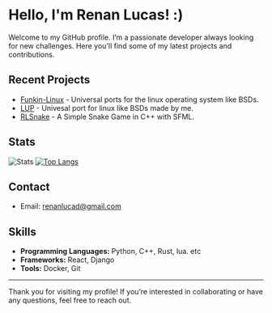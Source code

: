 # Hello, I'm Renan Lucas! :)

Welcome to my GitHub profile. I’m a passionate developer always looking for new challenges. Here you'll find some of my latest projects and contributions.

## Recent Projects

- [Funkin-Linux](https://github.com/Renan2010/Funkin-Linux) - Universal ports for the linux operating system like BSDs.
- [LUP](https://github.com/Renan2010/LUP) - Univesal port for linux like BSDs made by me.
- [RLSnake](https://github.com/Renan2010/RLSnake) - A Simple Snake Game in C++ with SFML.

## Stats

![Stats](https://github-readme-stats.vercel.app/api?username=Renan2010&show_icons=true&hide_title=true&count_private=true&theme=dark)
[![Top Langs](https://github-readme-stats.vercel.app/api/top-langs/?username=Renan2010&theme=dark&layout=compact)](https://github.com/anuraghazra/github-readme-stats)
## Contact
- Email: [renanlucad@gmail.com](mailto:renanlucas@example.com)
## Skills

- **Programming Languages:** Python, C++, Rust, lua. etc
- **Frameworks:** React, Django
- **Tools:** Docker, Git

---

Thank you for visiting my profile! If you’re interested in collaborating or have any questions, feel free to reach out.
